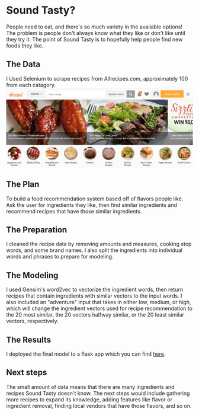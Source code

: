 # Sound Tasty?
People need to eat, and there's so much variety in the available options! The problem is people don't always know what they like or don't like until they try it. The point of Sound Tasty is to hopefully help people find new foods they like.

## The Data
I Used Selenium to scrape recipes from Allrecipes.com, approximately 100 from each catagory.
<img src="Allrecipes.png">

## The Plan
To build a food recommendation system based off of flavors people like. Ask the user for ingredients they like, then find similar ingredients and recommend recipes that have those similar ingredients.

## The Preparation
I cleaned the recipe data by removing amounts and measures, cooking stop words, and some brand names. I also split the ingredients into individual words and phrases to prepare for modeling.

## The Modeling
I used Gensim's word2vec to vectorize the ingredient words, then return recipes that contain ingredients with similar vectors to the input words. I also included an "adventure" input that takes in either low, medium, or high, which will change the ingredient vectors used for recipe recommendation to the 20 most similar, the 20 vectors halfway similar, or the 20 least similar vectors, respectively.

## The Results
I deployed the final model to a flask app which you can find <a href=http:tasty.dsi.link>here</a>.

## Next steps
The small amount of data means that there are many ingredients and recipes Sound Tasty doesn't know. The next steps would include gathering more recipes to expand its knowledge, adding features like flavor or ingredient removal, finding local vendors that have those flavors, and so on.
